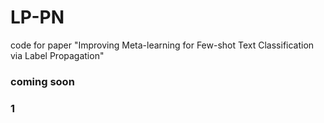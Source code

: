 # LP-PN
code for paper "Improving Meta-learning for Few-shot Text Classification via Label Propagation"

### coming soon
### 1
